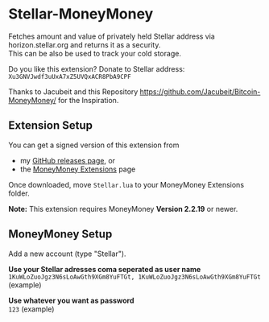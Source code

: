 # Stellar-MoneyMoney
Fetches amount and value of privately held Stellar address via horizon.stellar.org and returns it as a security.  
This can be also be used to track your cold storage.

Do you like this extension? Donate to Stellar address: `Xu3GNVJwdf3uUxA7xZ5UVQxACR8PbA9CPF`

Thanks to Jacubeit and this Repository https://github.com/Jacubeit/Bitcoin-MoneyMoney/ for the Inspiration.

## Extension Setup

You can get a signed version of this extension from

* my [GitHub releases page](https://github.com/heseifert/Stellar-MoneyMoney/releases/tag/v0.1), or
* the [MoneyMoney Extensions](https://moneymoney-app.com/extensions/) page

Once downloaded, move `Stellar.lua` to your MoneyMoney Extensions folder.

**Note:** This extension requires MoneyMoney **Version 2.2.19** or newer.

## MoneyMoney Setup

Add a new account (type "Stellar"). 

**Use your Stellar adresses coma seperated as user name**  
`1KuWLoZuoJgz3N6sLoAwGth9XGm8YuFTGt, 1KuWLoZuoJgz3N6sLoAwGth9XGm8YuFTGt` (example)

**Use whatever you want as password**  
`123` (example)
